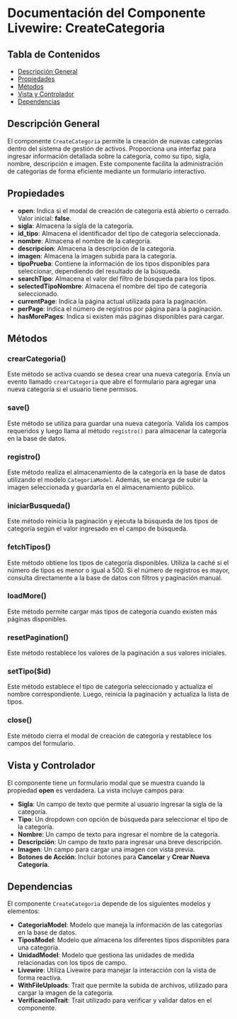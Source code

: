 # Documentación del Componente Livewire: CreateCategoria

## Tabla de Contenidos
- [Descripción General](#descripción-general)
- [Propiedades](#propiedades)
- [Métodos](#métodos)
- [Vista y Controlador](#vista-y-controlador)
- [Dependencias](#dependencias)

## Descripción General
El componente `CreateCategoria` permite la creación de nuevas categorías dentro del sistema de gestión de activos. Proporciona una interfaz para ingresar información detallada sobre la categoría, como su tipo, sigla, nombre, descripción e imagen. Este componente facilita la administración de categorías de forma eficiente mediante un formulario interactivo.

## Propiedades

- **open**: Indica si el modal de creación de categoría está abierto o cerrado. Valor inicial: **false**.
- **sigla**: Almacena la sigla de la categoría.
- **id_tipo**: Almacena el identificador del tipo de categoría seleccionada.
- **nombre**: Almacena el nombre de la categoría.
- **descripcion**: Almacena la descripción de la categoría.
- **imagen**: Almacena la imagen subida para la categoría.
- **tipoPrueba**: Contiene la información de los tipos disponibles para seleccionar, dependiendo del resultado de la búsqueda.
- **searchTipo**: Almacena el valor del filtro de búsqueda para los tipos.
- **selectedTipoNombre**: Almacena el nombre del tipo de categoría seleccionado.
- **currentPage**: Indica la página actual utilizada para la paginación.
- **perPage**: Indica el número de registros por página para la paginación.
- **hasMorePages**: Indica si existen más páginas disponibles para cargar.

## Métodos

### crearCategoria()
Este método se activa cuando se desea crear una nueva categoría. Envía un evento llamado `crearCategoria` que abre el formulario para agregar una nueva categoría si el usuario tiene permisos.

### save()
Este método se utiliza para guardar una nueva categoría. Valida los campos requeridos y luego llama al método `registro()` para almacenar la categoría en la base de datos.

### registro()
Este método realiza el almacenamiento de la categoría en la base de datos utilizando el modelo `CategoriaModel`. Además, se encarga de subir la imagen seleccionada y guardarla en el almacenamiento público.

### iniciarBusqueda()
Este método reinicia la paginación y ejecuta la búsqueda de los tipos de categoría según el valor ingresado en el campo de búsqueda.

### fetchTipos()
Este método obtiene los tipos de categoría disponibles. Utiliza la caché si el número de tipos es menor o igual a 500. Si el número de registros es mayor, consulta directamente a la base de datos con filtros y paginación manual.

### loadMore()
Este método permite cargar más tipos de categoría cuando existen más páginas disponibles.

### resetPagination()
Este método restablece los valores de la paginación a sus valores iniciales.

### setTipo($id)
Este método establece el tipo de categoría seleccionado y actualiza el nombre correspondiente. Luego, reinicia la paginación y actualiza la lista de tipos.

### close()
Este método cierra el modal de creación de categoría y restablece los campos del formulario.

## Vista y Controlador
El componente tiene un formulario modal que se muestra cuando la propiedad **open** es verdadera. La vista incluye campos para:
- **Sigla**: Un campo de texto que permite al usuario ingresar la sigla de la categoría.
- **Tipo**: Un dropdown con opción de búsqueda para seleccionar el tipo de la categoría.
- **Nombre**: Un campo de texto para ingresar el nombre de la categoría.
- **Descripción**: Un campo de texto para ingresar una breve descripción.
- **Imagen**: Un campo para cargar una imagen con vista previa.
- **Botones de Acción**: Incluir botones para **Cancelar** y **Crear Nueva Categoría**.

## Dependencias
El componente `CreateCategoria` depende de los siguientes modelos y elementos:

- **CategoriaModel**: Modelo que maneja la información de las categorías en la base de datos.
- **TiposModel**: Modelo que almacena los diferentes tipos disponibles para una categoría.
- **UnidadModel**: Modelo que gestiona las unidades de medida relacionadas con los tipos de campo.
- **Livewire**: Utiliza Livewire para manejar la interacción con la vista de forma reactiva.
- **WithFileUploads**: Trait que permite la subida de archivos, utilizado para cargar la imagen de la categoría.
- **VerificacionTrait**: Trait utilizado para verificar y validar datos en el componente.

